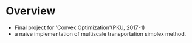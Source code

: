 # Overview
- Final project for 'Convex Optimization'(PKU, 2017-1)
- a naive implementation of multiscale transportation simplex method.
